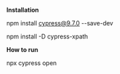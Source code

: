 **Installation**

npm install cypress@9.7.0 --save-dev

npm install -D cypress-xpath

**How to run**


npx cypress open
